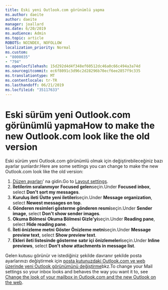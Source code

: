 ```yaml
---
title: Eski yeni Outlook.com görünümlü yapma
ms.author: daeite
author: daeite
manager: joallard
ms.date: 6/20/2019
ms.audience: Admin
ms.topic: article
ROBOTS: NOINDEX, NOFOLLOW
localization_priority: Normal
ms.custom:
- "8000035"
- "794"
ms.openlocfilehash: 15d292d4d4f348ef60512dc46a0c66c494a3a74d
ms.sourcegitcommit: ec6f8091c3d96c2d28296b70ecf6ee2857f9c335
ms.translationtype: MT
ms.contentlocale: tr-TR
ms.lasthandoff: 06/21/2019
ms.locfileid: "35117633"
---
```

# <a name="how-to-make-the-new-outlookcom-look-like-the-old-version"></a><span data-ttu-id="5eef0-102">Eski sürüm yeni Outlook.com görünümlü yapma</span><span class="sxs-lookup"><span data-stu-id="5eef0-102">How to make the new Outlook.com look like the old version</span></span>

<span data-ttu-id="5eef0-103">Eski sürüm yeni Outlook.com görünümlü olmak için değiştirebileceğiniz bazı ayarlar şunlardır:</span><span class="sxs-lookup"><span data-stu-id="5eef0-103">Here are some settings you can change to make the new Outlook.com look like the old version:</span></span>

1. <span data-ttu-id="5eef0-104">[Düzen ayarları](https://outlook.live.com/mail/options/mail/layout)' na gidin.</span><span class="sxs-lookup"><span data-stu-id="5eef0-104">Go to [Layout settings](https://outlook.live.com/mail/options/mail/layout).</span></span>
1. <span data-ttu-id="5eef0-105">**İletilerim sıralanmıyor** **Focused gelen**seçin.</span><span class="sxs-lookup"><span data-stu-id="5eef0-105">Under **Focused inbox**, select **Don't sort my messages**.</span></span>
1. <span data-ttu-id="5eef0-106">**Kuruluş ileti** **Üstte yeni iletileri**seçin.</span><span class="sxs-lookup"><span data-stu-id="5eef0-106">Under **Message organization**, select **Newest messages on top**.</span></span>
1. <span data-ttu-id="5eef0-107">**Gönderen resimleri gösterme** **gönderen resmi**seçin.</span><span class="sxs-lookup"><span data-stu-id="5eef0-107">Under **Sender image**, select **Don't show sender images**.</span></span>
1. <span data-ttu-id="5eef0-108">**Okuma Bölmesi** **Okuma Bölmesi Gizle'yi**seçin.</span><span class="sxs-lookup"><span data-stu-id="5eef0-108">Under **Reading pane**, select **Hide reading pane**.</span></span>
1. <span data-ttu-id="5eef0-109">**İleti önizleme metni** **Göster Önizleme metni**seçin.</span><span class="sxs-lookup"><span data-stu-id="5eef0-109">Under **Message preview text**, select **Show preview text**.</span></span>
1. <span data-ttu-id="5eef0-110">**Ekleri ileti listesinde gösterme** **satır içi önizlemeleri**seçin.</span><span class="sxs-lookup"><span data-stu-id="5eef0-110">Under **Inline previews**, select **Don't show attachments in message list**.</span></span>

<span data-ttu-id="5eef0-111">Gelen kutusu görünür ve istediğiniz şekilde davranır şekilde posta ayarlarınızı değiştirmek için [posta kutunuzdaki Outlook.com ve web üzerinde yeni Outlook görünümünü değiştirme](https://support.office.com/article/b41c2ecb-f23c-42b3-b7f8-659646d5e58c?wt.mc_id=Office_Outlook_com_Alchemy)bkz.</span><span class="sxs-lookup"><span data-stu-id="5eef0-111">To change your Mail settings so your inbox looks and behaves the way you want it to, see [Change the look of your mailbox in Outlook.com and the new Outlook on the web](https://support.office.com/article/b41c2ecb-f23c-42b3-b7f8-659646d5e58c?wt.mc_id=Office_Outlook_com_Alchemy).</span></span>